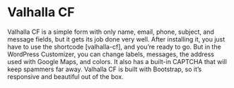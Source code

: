 # Valhalla CF

Valhalla CF is a simple form with only name, email, phone, subject, and message fields, but it gets its job done very well. After installing it, you just have to use the shortcode [valhalla-cf], and you’re ready to go. But in the WordPress Customizer, you can change labels, messages, the address used with Google Maps, and colors. It also has a built-in CAPTCHA that will keep spammers far away. Valhalla CF is built with Bootstrap, so it’s responsive and beautiful out of the box.
